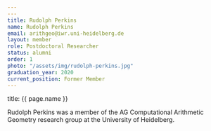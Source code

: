 ```yaml
---
---
title: Rudolph Perkins
name: Rudolph Perkins
email: arithgeo@iwr.uni-heidelberg.de
layout: member
role: Postdoctoral Researcher
status: alumni
order: 1
photo: "/assets/img/rudolph-perkins.jpg"
graduation_year: 2020
current_position: Former Member
---
```



title: {{ page.name }}

Rudolph Perkins was a member of the AG Computational Arithmetic Geometry research group at the University of Heidelberg.
